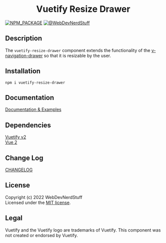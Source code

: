 <!-- 
<p align="center">
  <img alt="Vuetify Logo" width="100" src="https://webdevnerdstuff.github.io/vuetify-resize-drawer/images/vuetify-logo-light-atom.svg">
</p> -->

<p>
  <h1 align="center">Vuetify Resize Drawer</h1>
</p>


[![NPM_PACKAGE](https://img.shields.io/badge/NPM%20-Package-%23cb3837)](https://www.npmjs.com/package/vutify-resize-drawer) [![@WebDevNerdStuff](https://img.shields.io/badge/github-webdevnerdstuff-brightgreen.svg)](https://github.com/webdevnerdstuff)

## Description

The `vuetify-resize-drawer` component extends the functionality of the [v-navigation-drawer](https://vuetifyjs.com/en/components/navigation-drawers/) so that it is resizable by the user.


## Installation
 
```
npm i vuetify-resize-drawer
```

## Documentation
 
[Documentation & Examples](https://webdevnerdstuff.github.io/vutify-resize-drawer/)

## Dependencies
 
[Vuetify v2](https://vuetifyjs.com/)  
[Vue 2](https://v2.vuejs.org/)


## Change Log
 
[CHANGELOG](https://github.com/webdevnerdstuff/vuetify-resize-drawer/blob/master/CHANGELOG.md)


## License

Copyright (c) 2022 WebDevNerdStuff  
Licensed under the [MIT license](https://github.com/webdevnerdstuff/vuetify-resize-drawer/blob/master/LICENSE.md).


## Legal

Vuetify and the Vuetify logo are trademarks of Vuetify. This component was not created or endorsed by Vuetify.
